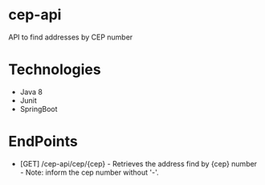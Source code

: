 # cep-api

API to find addresses by CEP number

# Technologies

- Java 8
- Junit
- SpringBoot

# EndPoints

- [GET] /cep-api/cep/{cep} - Retrieves the address find by {cep} number - Note: inform the cep number without '-'.
